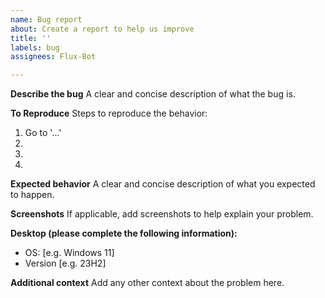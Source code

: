```yaml
---
name: Bug report
about: Create a report to help us improve
title: ''
labels: bug
assignees: Flux-Bot

---
```


**Describe the bug**
A clear and concise description of what the bug is.

**To Reproduce**
Steps to reproduce the behavior:
1. Go to '...'
2. 
3. 
4. 

**Expected behavior**
A clear and concise description of what you expected to happen.

**Screenshots**
If applicable, add screenshots to help explain your problem.

**Desktop (please complete the following information):**
 - OS: [e.g. Windows 11]
 - Version [e.g. 23H2]

**Additional context**
Add any other context about the problem here.
